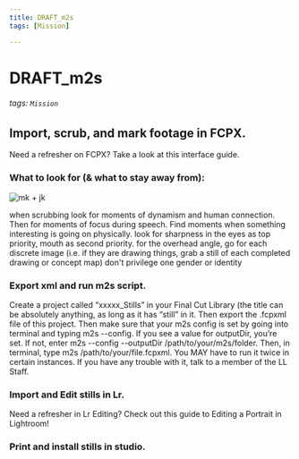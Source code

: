 ```yaml
---
title: DRAFT_m2s
tags: [Mission]

---
```


# DRAFT_m2s 
###### tags: `Mission`
## Import, scrub, and mark footage in FCPX.  
Need a refresher on FCPX? Take a look at this interface guide.

### What to look for (& what to stay away from):
![mk + jk](https://files.slack.com/files-pri/T0HTW3H0V-F02GG3D0Q1W/screen_shot_2021-09-27_at_10.45.36_am.png?pub_secret=5b0a69ca37)

when scrubbing look for moments of dynamism and human connection. Then for moments of focus during speech. Find moments when something interesting is going on physically.
look for sharpness in the eyes as top priority, mouth as second priority.
for the overhead angle, go for each discrete image 
(i.e. if they are drawing things, grab a still of each completed drawing or concept map)
don't privilege one gender or identity

### Export xml and run m2s script.
Create a project called “xxxxx_Stills” in your Final Cut Library (the title can be absolutely anything, as long as it has “still” in it.  Then export the .fcpxml file of this project.  Then make sure that your m2s config is set by going into terminal and typing m2s --config. If you see a value for outputDir, you’re set. If not, enter m2s --config --outputDir /path/to/your/m2s/folder.  Then, in terminal, type m2s /path/to/your/file.fcpxml.  You MAY have to run it twice in certain instances. If you have any trouble with it, talk to a member of the LL Staff.

### Import and Edit stills in Lr. 
Need a refresher in Lr Editing? Check out this guide to Editing a Portrait in Lightroom!
### Print and install stills in studio.



